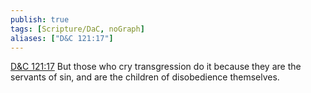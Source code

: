 ```yaml
---
publish: true
tags: [Scripture/DaC, noGraph]
aliases: ["D&C 121:17"]
---
```

[D&C 121:17](https://churchofjesuschrist.org/study/scriptures/dc-testament/dc/121?lang=eng&id=p17#p17) But those who cry transgression do it because they are the servants of sin, and are the children of disobedience themselves.
